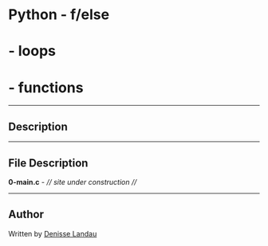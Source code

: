 # Python - f/else
#	 - loops
#	 - functions
---

## Description

---

## File Description

**0-main.c** - *// site under construction //*

---

## Author

Written by [Denisse Landau](https://www.linkedin.com/in/denisselandau/ "Denisse Landau")
